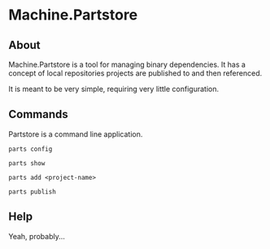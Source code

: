 Machine.Partstore
======================================================================

About
-----------

Machine.Partstore is a tool for managing binary dependencies. It has a
concept of local repositories projects are published to and then
referenced.

It is meant to be very simple, requiring very little configuration.


Commands
-----------

Partstore is a command line application.

	parts config

	parts show
	
	parts add <project-name>
	
	parts publish

Help
-----------

Yeah, probably...
